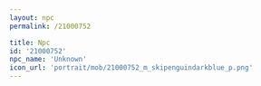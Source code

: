 ```yaml
---
layout: npc
permalink: /21000752

title: Npc
id: '21000752'
npc_name: 'Unknown'
icon_url: 'portrait/mob/21000752_m_skipenguindarkblue_p.png'
---
```

